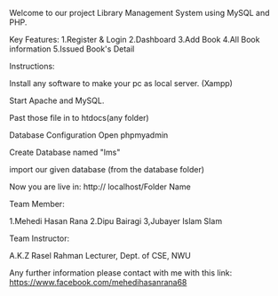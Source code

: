 Welcome to our project Library Management System using MySQL and PHP.

Key Features:
1.Register & Login 2.Dashboard 3.Add Book  4.All Book information 5.Issued Book's Detail

Instructions:

Install any software to make your pc as local server. (Xampp)

Start Apache and MySQL.

Past those file in to htdocs(any folder)

Database Configuration Open phpmyadmin

Create Database named "lms"

import our given database (from the database folder)

Now you are live in: http:// localhost/Folder Name

Team Member:

1.Mehedi Hasan Rana 2.Dipu Bairagi 3,Jubayer Islam SIam

Team Instructor:

A.K.Z Rasel Rahman
Lecturer, 
Dept. of CSE, NWU

Any further information please contact with me with this link: https://www.facebook.com/mehedihasanrana68
